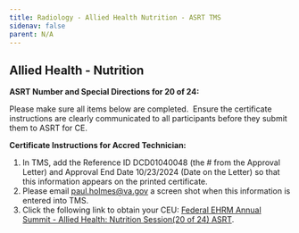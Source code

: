 ```yaml
---
title: Radiology - Allied Health Nutrition - ASRT TMS
sidenav: false
parent: N/A
---
```

## **Allied Health - Nutrition**

**ASRT Number and Special Directions for 20 of 24:**

Please make sure all items below are completed.  Ensure the certificate instructions are clearly communicated to all participants before they submit them to ASRT for CE.

**Certificate Instructions for Accred Technician:**

1. In TMS, add the Reference ID DCD01040048 (the # from the Approval Letter) and Approval End Date 10/23/2024 (Date on the Letter) so that this information appears on the printed certificate.
1. Please email [paul.holmes@va.gov](mailto:paul.holmes@va.gov) a screen shot when this information is entered into TMS.
1. Click the following link to obtain your CEU: [Federal EHRM Annual Summit - Allied Health: Nutrition Session(20 of 24) ASRT](https://va-hcm03.ns2cloud.com/learning/user/deeplink.do?linkId=ITEM_DETAILS&componentID=131014535&componentTypeID=VA&fromSF=Y&revisionDate=1726027200000#/D5D663943131AD1C1900720634C063BA).




